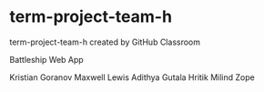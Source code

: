 # term-project-team-h
term-project-team-h created by GitHub Classroom

Battleship Web App

Kristian Goranov
Maxwell Lewis
Adithya Gutala
Hritik Milind Zope

